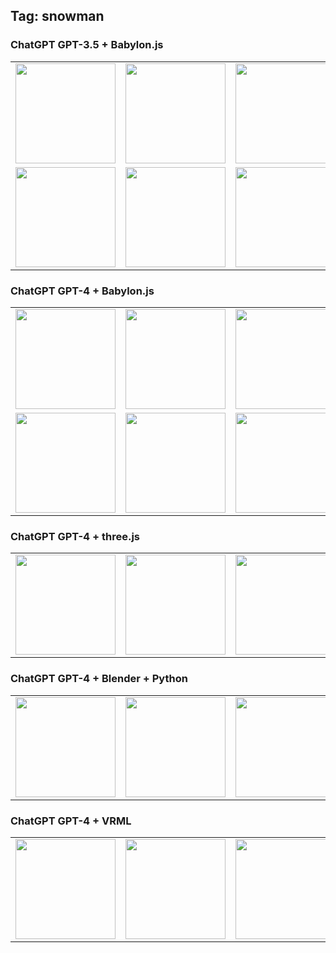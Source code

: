 ## Tag: snowman

### ChatGPT GPT-3.5 + Babylon.js

<table>
<tr>
<td><a href="https://cx20.github.io/ai-3d-test/openai/chatgpt-3.5/babylonjs/snowman/history/01/html/index.html" title="[Babylon.js][ChatGPT][GPT-3.5] Snowman No.1" ><img src="https://cx20.github.io/ai-3d-test/openai/chatgpt-3.5/babylonjs/snowman/history/01/screenshot/screenshot.jpg" width="160" height="160"></a></td>
<td><a href="https://cx20.github.io/ai-3d-test/openai/chatgpt-3.5/babylonjs/snowman/history/02/html/index.html" title="[Babylon.js][ChatGPT][GPT-3.5] Snowman No.2" ><img src="https://cx20.github.io/ai-3d-test/openai/chatgpt-3.5/babylonjs/snowman/history/02/screenshot/screenshot.jpg" width="160" height="160"></a></td>
<td><a href="https://cx20.github.io/ai-3d-test/openai/chatgpt-3.5/babylonjs/snowman/history/03/html/index.html" title="[Babylon.js][ChatGPT][GPT-3.5] Snowman No.3" ><img src="https://cx20.github.io/ai-3d-test/openai/chatgpt-3.5/babylonjs/snowman/history/03/screenshot/screenshot.jpg" width="160" height="160"></a></td>
<td><a href="https://cx20.github.io/ai-3d-test/openai/chatgpt-3.5/babylonjs/snowman/history/04/html/index.html" title="[Babylon.js][ChatGPT][GPT-3.5] Snowman No.4" ><img src="https://cx20.github.io/ai-3d-test/openai/chatgpt-3.5/babylonjs/snowman/history/04/screenshot/screenshot.jpg" width="160" height="160"></a></td>
<td><a href="https://cx20.github.io/ai-3d-test/openai/chatgpt-3.5/babylonjs/snowman/history/05/html/index.html" title="[Babylon.js][ChatGPT][GPT-3.5] Snowman No.5" ><img src="https://cx20.github.io/ai-3d-test/openai/chatgpt-3.5/babylonjs/snowman/history/05/screenshot/screenshot.jpg" width="160" height="160"></a></td>
</tr>
<tr>
<td><a href="https://cx20.github.io/ai-3d-test/openai/chatgpt-3.5/babylonjs/snowman/history/06/html/index.html" title="[Babylon.js][ChatGPT][GPT-3.5] Snowman No.6" ><img src="https://cx20.github.io/ai-3d-test/openai/chatgpt-3.5/babylonjs/snowman/history/06/screenshot/screenshot.jpg" width="160" height="160"></a></td>
<td><a href="https://cx20.github.io/ai-3d-test/openai/chatgpt-3.5/babylonjs/snowman/history/07/html/index.html" title="[Babylon.js][ChatGPT][GPT-3.5] Snowman No.7" ><img src="https://cx20.github.io/ai-3d-test/openai/chatgpt-3.5/babylonjs/snowman/history/07/screenshot/screenshot.jpg" width="160" height="160"></a></td>
<td><a href="https://cx20.github.io/ai-3d-test/openai/chatgpt-3.5/babylonjs/snowman/history/08/html/index.html" title="[Babylon.js][ChatGPT][GPT-3.5] Snowman No.8" ><img src="https://cx20.github.io/ai-3d-test/openai/chatgpt-3.5/babylonjs/snowman/history/08/screenshot/screenshot.jpg" width="160" height="160"></a></td>
<td><a href="https://cx20.github.io/ai-3d-test/openai/chatgpt-3.5/babylonjs/snowman/history/09/html/index.html" title="[Babylon.js][ChatGPT][GPT-3.5] Snowman No.9" ><img src="https://cx20.github.io/ai-3d-test/openai/chatgpt-3.5/babylonjs/snowman/history/09/screenshot/screenshot.jpg" width="160" height="160"></a></td>
<td><a href="https://cx20.github.io/ai-3d-test/openai/chatgpt-3.5/babylonjs/snowman/history/10/html/index.html" title="[Babylon.js][ChatGPT][GPT-3.5] Snowman No.10"><img src="https://cx20.github.io/ai-3d-test/openai/chatgpt-3.5/babylonjs/snowman/history/10/screenshot/screenshot.jpg" width="160" height="160"></a></td>
</tr>
</table>

### ChatGPT GPT-4 + Babylon.js

<table>
<tr>
<td><a href="https://cx20.github.io/ai-3d-test/openai/chatgpt-4/babylonjs/snowman/history/01/html/index.html" title="[Babylon.js][ChatGPT][GPT-4] Snowman No.1" ><img src="https://cx20.github.io/ai-3d-test/openai/chatgpt-4/babylonjs/snowman/history/01/screenshot/screenshot.jpg" width="160" height="160"></a></td>
<td><a href="https://cx20.github.io/ai-3d-test/openai/chatgpt-4/babylonjs/snowman/history/02/html/index.html" title="[Babylon.js][ChatGPT][GPT-4] Snowman No.2" ><img src="https://cx20.github.io/ai-3d-test/openai/chatgpt-4/babylonjs/snowman/history/02/screenshot/screenshot.jpg" width="160" height="160"></a></td>
<td><a href="https://cx20.github.io/ai-3d-test/openai/chatgpt-4/babylonjs/snowman/history/03/html/index.html" title="[Babylon.js][ChatGPT][GPT-4] Snowman No.3" ><img src="https://cx20.github.io/ai-3d-test/openai/chatgpt-4/babylonjs/snowman/history/03/screenshot/screenshot.jpg" width="160" height="160"></a></td>
<td><a href="https://cx20.github.io/ai-3d-test/openai/chatgpt-4/babylonjs/snowman/history/04/html/index.html" title="[Babylon.js][ChatGPT][GPT-4] Snowman No.4" ><img src="https://cx20.github.io/ai-3d-test/openai/chatgpt-4/babylonjs/snowman/history/04/screenshot/screenshot.jpg" width="160" height="160"></a></td>
<td><a href="https://cx20.github.io/ai-3d-test/openai/chatgpt-4/babylonjs/snowman/history/05/html/index.html" title="[Babylon.js][ChatGPT][GPT-4] Snowman No.5" ><img src="https://cx20.github.io/ai-3d-test/openai/chatgpt-4/babylonjs/snowman/history/05/screenshot/screenshot.jpg" width="160" height="160"></a></td>
</tr>
<tr>
<td><a href="https://cx20.github.io/ai-3d-test/openai/chatgpt-4/babylonjs/snowman/history/06/html/index.html" title="[Babylon.js][ChatGPT][GPT-4] Snowman No.6" ><img src="https://cx20.github.io/ai-3d-test/openai/chatgpt-4/babylonjs/snowman/history/06/screenshot/screenshot.jpg" width="160" height="160"></a></td>
<td><a href="https://cx20.github.io/ai-3d-test/openai/chatgpt-4/babylonjs/snowman/history/07/html/index.html" title="[Babylon.js][ChatGPT][GPT-4] Snowman No.7" ><img src="https://cx20.github.io/ai-3d-test/openai/chatgpt-4/babylonjs/snowman/history/07/screenshot/screenshot.jpg" width="160" height="160"></a></td>
<td><a href="https://cx20.github.io/ai-3d-test/openai/chatgpt-4/babylonjs/snowman/history/08/html/index.html" title="[Babylon.js][ChatGPT][GPT-4] Snowman No.8" ><img src="https://cx20.github.io/ai-3d-test/openai/chatgpt-4/babylonjs/snowman/history/08/screenshot/screenshot.jpg" width="160" height="160"></a></td>
<td><a href="https://cx20.github.io/ai-3d-test/openai/chatgpt-4/babylonjs/snowman/history/09/html/index.html" title="[Babylon.js][ChatGPT][GPT-4] Snowman No.9" ><img src="https://cx20.github.io/ai-3d-test/openai/chatgpt-4/babylonjs/snowman/history/09/screenshot/screenshot.jpg" width="160" height="160"></a></td>
<td><a href="https://cx20.github.io/ai-3d-test/openai/chatgpt-4/babylonjs/snowman/history/10/html/index.html" title="[Babylon.js][ChatGPT][GPT-4] Snowman No.10"><img src="https://cx20.github.io/ai-3d-test/openai/chatgpt-4/babylonjs/snowman/history/10/screenshot/screenshot.jpg" width="160" height="160"></a></td>
</tr>
</table>

### ChatGPT GPT-4 + three.js

<table>
<tr>
<td><a href="https://cx20.github.io/ai-3d-test/openai/chatgpt-4/threejs/snowman/history/01/html/index.html" title="[three.js][ChatGPT][GPT-4] Snowman No.1" ><img src="https://cx20.github.io/ai-3d-test/openai/chatgpt-4/threejs/snowman/history/01/screenshot/screenshot.jpg" width="160" height="160"></a></td>
<td><a href="https://cx20.github.io/ai-3d-test/openai/chatgpt-4/threejs/snowman/history/02/html/index.html" title="[three.js][ChatGPT][GPT-4] Snowman No.2" ><img src="https://cx20.github.io/ai-3d-test/openai/chatgpt-4/threejs/snowman/history/02/screenshot/screenshot.jpg" width="160" height="160"></a></td>
<td><a href="https://cx20.github.io/ai-3d-test/openai/chatgpt-4/threejs/snowman/history/03/html/index.html" title="[three.js][ChatGPT][GPT-4] Snowman No.3" ><img src="https://cx20.github.io/ai-3d-test/openai/chatgpt-4/threejs/snowman/history/03/screenshot/screenshot.jpg" width="160" height="160"></a></td>
<td><a href="https://cx20.github.io/ai-3d-test/openai/chatgpt-4/threejs/snowman/history/04/html/index.html" title="[three.js][ChatGPT][GPT-4] Snowman No.4" ><img src="https://cx20.github.io/ai-3d-test/openai/chatgpt-4/threejs/snowman/history/04/screenshot/screenshot.jpg" width="160" height="160"></a></td>
<td><a href="https://cx20.github.io/ai-3d-test/openai/chatgpt-4/threejs/snowman/history/05/html/index.html" title="[three.js][ChatGPT][GPT-4] Snowman No.5" ><img src="https://cx20.github.io/ai-3d-test/openai/chatgpt-4/threejs/snowman/history/05/screenshot/screenshot.jpg" width="160" height="160"></a></td>
</tr>
</table>

### ChatGPT GPT-4 + Blender + Python

<table>
<tr>
<td><a href="https://github.com/cx20/ai-3d-test/tree/main/openai/chatgpt-4/blender/snowman/history/01/src/create_model.py" title="[Blender][ChatGPT][GPT-4] Snowman No.1" ><img src="https://cx20.github.io/ai-3d-test/openai/chatgpt-4/blender/snowman/history/01/screenshot/screenshot.jpg" width="160" height="160"></a></td>
<td><a href="https://github.com/cx20/ai-3d-test/tree/main/openai/chatgpt-4/blender/snowman/history/02/src/create_model.py" title="[Blender][ChatGPT][GPT-4] Snowman No.2" ><img src="https://cx20.github.io/ai-3d-test/openai/chatgpt-4/blender/snowman/history/02/screenshot/screenshot.jpg" width="160" height="160"></a></td>
<td><a href="https://github.com/cx20/ai-3d-test/tree/main/openai/chatgpt-4/blender/snowman/history/03/src/create_model.py" title="[Blender][ChatGPT][GPT-4] Snowman No.3" ><img src="https://cx20.github.io/ai-3d-test/openai/chatgpt-4/blender/snowman/history/03/screenshot/screenshot.jpg" width="160" height="160"></a></td>
<td><a href="https://github.com/cx20/ai-3d-test/tree/main/openai/chatgpt-4/blender/snowman/history/04/src/create_model.py" title="[Blender][ChatGPT][GPT-4] Snowman No.4" ><img src="https://cx20.github.io/ai-3d-test/openai/chatgpt-4/blender/snowman/history/04/screenshot/screenshot.jpg" width="160" height="160"></a></td>
<td><a href="https://github.com/cx20/ai-3d-test/tree/main/openai/chatgpt-4/blender/snowman/history/05/src/create_model.py" title="[Blender][ChatGPT][GPT-4] Snowman No.5" ><img src="https://cx20.github.io/ai-3d-test/openai/chatgpt-4/blender/snowman/history/05/screenshot/screenshot.jpg" width="160" height="160"></a></td>
</tr>
</table>

### ChatGPT GPT-4 + VRML

<table>
<tr>
<td><a href="https://github.com/cx20/ai-3d-test/tree/main/openai/chatgpt-4/vrml/snowman/history/01/model/snowman.wrl" title="[VRML][ChatGPT][GPT-4] Snowman No.1" ><img src="https://cx20.github.io/ai-3d-test/openai/chatgpt-4/vrml/snowman/history/01/screenshot/screenshot.jpg" width="160" height="160"></a></td>
<td><a href="https://github.com/cx20/ai-3d-test/tree/main/openai/chatgpt-4/vrml/snowman/history/02/model/snowman.wrl" title="[VRML][ChatGPT][GPT-4] Snowman No.2" ><img src="https://cx20.github.io/ai-3d-test/openai/chatgpt-4/vrml/snowman/history/02/screenshot/screenshot.jpg" width="160" height="160"></a></td>
<td><a href="https://github.com/cx20/ai-3d-test/tree/main/openai/chatgpt-4/vrml/snowman/history/03/model/snowman.wrl" title="[VRML][ChatGPT][GPT-4] Snowman No.3" ><img src="https://cx20.github.io/ai-3d-test/openai/chatgpt-4/vrml/snowman/history/03/screenshot/screenshot.jpg" width="160" height="160"></a></td>
<td><a href="https://github.com/cx20/ai-3d-test/tree/main/openai/chatgpt-4/vrml/snowman/history/04/model/snowman.wrl" title="[VRML][ChatGPT][GPT-4] Snowman No.4" ><img src="https://cx20.github.io/ai-3d-test/openai/chatgpt-4/vrml/snowman/history/04/screenshot/screenshot.jpg" width="160" height="160"></a></td>
<td><a href="https://github.com/cx20/ai-3d-test/tree/main/openai/chatgpt-4/vrml/snowman/history/05/model/snowman.wrl" title="[VRML][ChatGPT][GPT-4] Snowman No.5" ><img src="https://cx20.github.io/ai-3d-test/openai/chatgpt-4/vrml/snowman/history/05/screenshot/screenshot.jpg" width="160" height="160"></a></td>
</tr>
</table>
